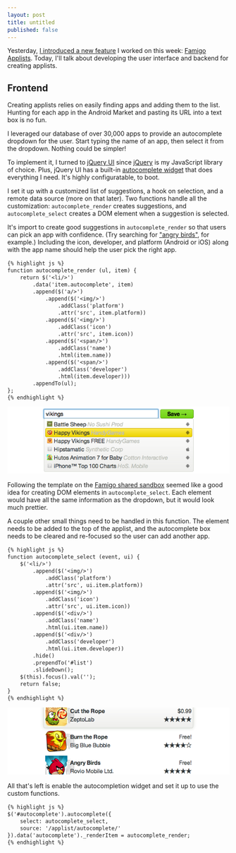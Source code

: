 ```yaml
---
layout: post
title: untitled
published: false
---
```


Yesterday, [I introduced a new feature][1] I worked on this week:
[Famigo Applists][2]. Today, I'll talk about developing the user
interface and backend for creating applists.

## Frontend

Creating applists relies on easily finding apps and adding them to
the list. Hunting for each app in the Android Market and pasting
its URL into a text box is no fun.

I leveraged our database of over 30,000 apps to provide an autocomplete
dropdown for the user. Start typing the name of an app, then select
it from the dropdown. Nothing could be simpler!

To implement it, I turned to [jQuery UI][3] since [jQuery][4] is
my JavaScript library of choice. Plus, jQuery UI has a built-in
[autocomplete widget][5] that does everything I need. It's highly
configuratable, to boot.

I set it up with a customized list of suggestions, a hook on
selection, and a remote data source (more on that later). Two
functions handle all the customization: `autocomplete_render` creates
suggestions, and `autocomplete_select` creates a DOM element when
a suggestion is selected.

It's import to create good suggestions in `autocomplete_render` so
that users can pick an app with confidence. (Try searching for
["angry birds"][6], for example.) Including the icon, developer,
and platform (Android or iOS) along with the app name should help
the user pick the right app.

    {% highlight js %}
    function autocomplete_render (ul, item) {
        return $('<li/>')
            .data('item.autocomplete', item)
            .append($('a/>')
                .append($('<img/>')
                    .addClass('platform')
                    .attr('src', item.platform))
                .append($('<img/>')
                    .addClass('icon')
                    .attr('src', item.icon))
                .append($('<span/>')
                    .addClass('name')
                    .html(item.name))
                .append($('<span/>')
                    .addClass('developer')
                    .html(item.developer)))
            .appendTo(ul);
    };
    {% endhighlight %}

![Screenshot of the autocomplete dropdown][7]

Following the template on the [Famigo shared sandbox][8] seemed
like a good idea for creating DOM elements in `autocomplete_select`.
Each element would have all the same information as the dropdown,
but it would look much prettier.

A couple other small things need to be handled in this function.
The element needs to be added to the top of the applist, and the
autocomplete box needs to be cleared and re-focused so the user can
add another app.

    {% highlight js %}
    function autocomplete_select (event, ui) {
        $('<li/>')
            .append($('<img/>')
                .addClass('platform')
                .attr('src', ui.item.platform))
            .append($('<img/>')
                .addClass('icon')
                .attr('src', ui.item.icon))
            .append($('<div/>')
                .addClass('name')
                .html(ui.item.name))
            .append($('<div/>')
                .addClass('developer')
                .html(ui.item.developer))
            .hide()
            .prependTo('#list')
            .slideDown();
        $(this).focus().val('');
        return false;
    }
    {% endhighlight %}

![Screenshot of an app in the applist][9]

All that's left is enable the autocompletion widget and set it up
to use the custom functions.

    {% highlight js %}
    $('#autocomplete').autocomplete({
        select: autocomplete_select,
        source: '/applist/autocomplete/'
    }).data('autocomplete')._renderItem = autocomplete_render;
    {% endhighlight %}

[1]: /2011/11/02/applists-playlists-for-your-apps/
[2]: http://www.famigo.com/applist/
[3]: http://jqueryui.com/
[4]: http://jquery.com/
[5]: http://jqueryui.com/demos/autocomplete/
[6]: https://market.android.com/search?q=angry+birds
[7]: /static/images/2011-11-02-figure-1.png
[8]: http://www.famigo.com/family/TkhYNRMsAG1JYT0fCBMNASkZZW0CbCxa/sandbox/
[9]: /static/images/2011-11-02-figure-2.png
